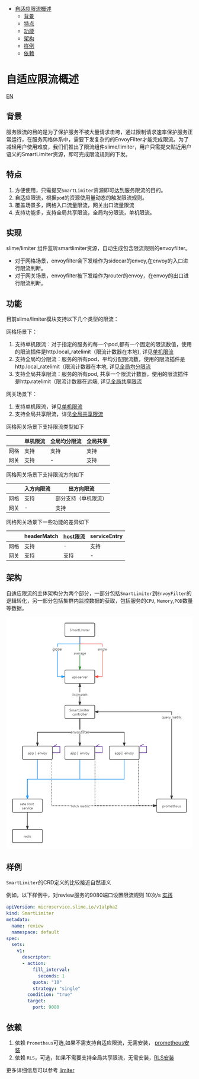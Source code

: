 
- [自适应限流概述](#自适应限流概述)
  - [背景](#背景)
  - [特点](#特点)
  - [功能](#功能)
  - [架构](#架构)
  - [样例](#样例)
  - [依赖](#依赖)
# 自适应限流概述

[EN](./README_EN.md)

## 背景

服务限流的目的是为了保护服务不被大量请求击垮，通过限制请求速率保护服务正常运行，在服务网格体系中，需要下发复杂的的EnvoyFilter才能完成限流。为了减轻用户使用难度，我们们推出了限流组件slime/limiter，用户只需提交贴近用户语义的SmartLimiter资源，即可完成限流规则的下发。

## 特点

1. 方便使用，只需提交`SmartLimiter`资源即可达到服务限流的目的。
2. 自适应限流，根据`pod`的资源使用量动态的触发限流规则。
3. 覆盖场景多，网格入口流量限流，网关出口流量限流
4. 支持功能多，支持全局共享限流，全局均分限流，单机限流。

## 实现
slime/limiter 组件监听smartlimiter资源，自动生成包含限流规则的envoyfilter。
- 对于网格场景，envoyfilter会下发给作为sidecar的envoy,在envoy的入口进行限流判断。
- 对于网关场景，envoyfilter被下发给作为router的envoy，在envoy的出口进行限流判断。


## 功能

目前slime/limiter模块支持以下几个类型的限流：

网格场景下：

1. 支持单机限流：对于指定的服务的每一个pod,都有一个固定的限流数值，使用的限流插件是http.local_ratelimit（限流计数器在本地), 详见[单机限流](./document/smartlimiter_zh.md#网格场景单机限流)
2. 支持全局均分限流：服务的所有pod，平均分配限流数，使用的限流插件是http.local_ratelimit（限流计数器在本地, 详见[全局均分限流](./document/smartlimiter_zh.md#网格场景全局均分限流)
3. 支持全局共享限流：服务的所有pod, 共享一个限流计数器，使用的限流插件是http.ratelimit（限流计数器在远端, 详见[全局共享限流](./document/smartlimiter_zh.md#网格场景全局共享限流)

网关场景下：
1. 支持单机限流，详见[单机限流](./document/smartlimiter_zh.md#网关场景单机限流)
2. 支持全局共享限流，详见[全局共享限流](./document/smartlimiter_zh.md#网关场景单机限流)



网格网关场景下支持限流类型如下

|      | 单机限流 | 全局均分限流 | 全局共享 |
| ---- | -------- | ------------ | -------- |
| 网格 | 支持     | 支持         | 支持     |
| 网关 | 支持     | -            | 支持     |

网格网关场景下支持限流方向如下

|      | 入方向限流 | 出方向限流               |
| ---- | ---------- | ------------------------ |
| 网格 | 支持       | 部分支持（单机限流） |
| 网关 | -          | 支持                     |

网格网关场景下一些功能的差异如下

|      | headerMatch | host限流 | serviceEntry |
| ---- | ---------------- | ---------- | ------------ |
| 网格 | 支持             | -          | 支持         |
| 网关 | 支持             | 支持       | -            |



## 架构

自适应限流的主体架构分为两个部分，一部分包括`SmartLimiter`到`EnvoyFilter`的逻辑转化，另一部分包括集群内监控数据的获取，包括服务的`CPU`, `Memory`,`POD`数量等数据。

<img src="./media/SmartLimiter.png" style="zoom:80%;" />

## 样例

`SmartLimiter`的CRD定义的比较接近自然语义

例如，以下样例中，对review服务的9080端口设置限流规则 10次/s [实践](./document/smartlimiter_zh.md#实践)

~~~yaml
apiVersion: microservice.slime.io/v1alpha2
kind: SmartLimiter
metadata:
  name: review
  namespace: default
spec:
  sets:
    v1:
      descriptor:
      - action:
          fill_interval:
            seconds: 1
          quota: "10"
          strategy: "single"
        condition: "true"
        target:
          port: 9080
~~~

## 依赖
1. 依赖 `Prometheus`可选,如果不需支持自适应限流，无需安装， [prometheus安装](./document/smartlimiter_zh.md#安装-prometheus)
2. 依赖 `RLS`，可选，如果不需要支持全局共享限流，无需安装，[RLS安装](./document/smartlimiter_zh.md#安装-rls--redis)


更多详细信息可以参考 [limiter](./document/smartlimiter_zh.md#自适应限流模块)